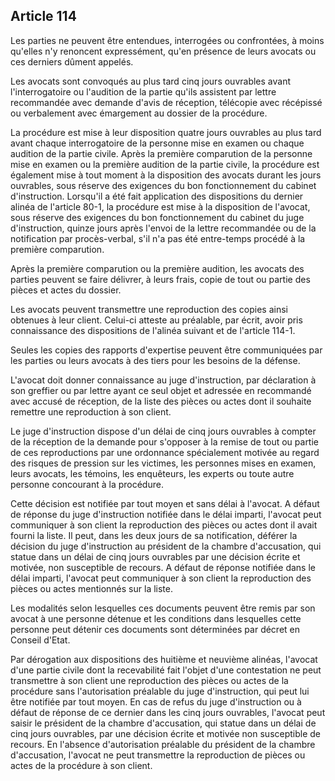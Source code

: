 Article 114
----
Les parties ne peuvent être entendues, interrogées ou confrontées, à moins
qu'elles n'y renoncent expressément, qu'en présence de leurs avocats ou ces
derniers dûment appelés.

Les avocats sont convoqués au plus tard cinq jours ouvrables avant
l'interrogatoire ou l'audition de la partie qu'ils assistent par lettre
recommandée avec demande d'avis de réception, télécopie avec récépissé ou
verbalement avec émargement au dossier de la procédure.

La procédure est mise à leur disposition quatre jours ouvrables au plus tard
avant chaque interrogatoire de la personne mise en examen ou chaque audition de
la partie civile. Après la première comparution de la personne mise en examen ou
la première audition de la partie civile, la procédure est également mise à tout
moment à la disposition des avocats durant les jours ouvrables, sous réserve des
exigences du bon fonctionnement du cabinet d'instruction. Lorsqu'il a été fait
application des dispositions du dernier alinéa de l'article 80-1, la procédure
est mise à la disposition de l'avocat, sous réserve des exigences du bon
fonctionnement du cabinet du juge d'instruction, quinze jours après l'envoi de
la lettre recommandée ou de la notification par procès-verbal, s'il n'a pas été
entre-temps procédé à la première comparution.

Après la première comparution ou la première audition, les avocats des parties
peuvent se faire délivrer, à leurs frais, copie de tout ou partie des pièces et
actes du dossier.

Les avocats peuvent transmettre une reproduction des copies ainsi obtenues à
leur client. Celui-ci atteste au préalable, par écrit, avoir pris connaissance
des dispositions de l'alinéa suivant et de l'article 114-1.

Seules les copies des rapports d'expertise peuvent être communiquées par les
parties ou leurs avocats à des tiers pour les besoins de la défense.

L'avocat doit donner connaissance au juge d'instruction, par déclaration à son
greffier ou par lettre ayant ce seul objet et adressée en recommandé avec accusé
de réception, de la liste des pièces ou actes dont il souhaite remettre une
reproduction à son client.

Le juge d'instruction dispose d'un délai de cinq jours ouvrables à compter de la
réception de la demande pour s'opposer à la remise de tout ou partie de ces
reproductions par une ordonnance spécialement motivée au regard des risques de
pression sur les victimes, les personnes mises en examen, leurs avocats, les
témoins, les enquêteurs, les experts ou toute autre personne concourant à la
procédure.

Cette décision est notifiée par tout moyen et sans délai à l'avocat. A défaut de
réponse du juge d'instruction notifiée dans le délai imparti, l'avocat peut
communiquer à son client la reproduction des pièces ou actes dont il avait
fourni la liste. Il peut, dans les deux jours de sa notification, déférer la
décision du juge d'instruction au président de la chambre d'accusation, qui
statue dans un délai de cinq jours ouvrables par une décision écrite et motivée,
non susceptible de recours. A défaut de réponse notifiée dans le délai imparti,
l'avocat peut communiquer à son client la reproduction des pièces ou actes
mentionnés sur la liste.

Les modalités selon lesquelles ces documents peuvent être remis par son avocat à
une personne détenue et les conditions dans lesquelles cette personne peut
détenir ces documents sont déterminées par décret en Conseil d'Etat.

Par dérogation aux dispositions des huitième et neuvième alinéas, l'avocat d'une
partie civile dont la recevabilité fait l'objet d'une contestation ne peut
transmettre à son client une reproduction des pièces ou actes de la procédure
sans l'autorisation préalable du juge d'instruction, qui peut lui être notifiée
par tout moyen. En cas de refus du juge d'instruction ou à défaut de réponse de
ce dernier dans les cinq jours ouvrables, l'avocat peut saisir le président de
la chambre d'accusation, qui statue dans un délai de cinq jours ouvrables, par
une décision écrite et motivée non susceptible de recours. En l'absence
d'autorisation préalable du président de la chambre d'accusation, l'avocat ne
peut transmettre la reproduction de pièces ou actes de la procédure à son
client.
